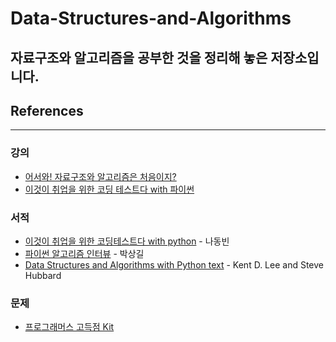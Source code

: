 # Data-Structures-and-Algorithms
자료구조와 알고리즘을 공부한 것을 정리해 놓은 저장소입니다.
---
## References
---
### 강의  
- [어서와! 자료구조와 알고리즘은 처음이지?](https://school.programmers.co.kr/learn/courses/57/57-%EC%96%B4%EC%84%9C%EC%99%80-%EC%9E%90%EB%A3%8C%EA%B5%AC%EC%A1%B0%EC%99%80-%EC%95%8C%EA%B3%A0%EB%A6%AC%EC%A6%98%EC%9D%80-%EC%B2%98%EC%9D%8C%EC%9D%B4%EC%A7%80) 
- [이것이 취업을 위한 코딩 테스트다 with 파이썬](https://www.youtube.com/playlist?list=PLVsNizTWUw7H9_of5YCB0FmsSc-K44y81) 
### 서적  
- [이것이 취업을 위한 코딩테스트다 with python](https://github.com/ndb796/python-for-coding-test) - 나동빈
- [파이썬 알고리즘 인터뷰](https://github.com/onlybooks/algorithm-interview) - 박상길
- [Data Structures and Algorithms with Python text](https://kentdlee.github.io/CS2Plus/build/html/index.html) - Kent D. Lee and Steve Hubbard
### 문제
- [프로그래머스 고득점 Kit](https://school.programmers.co.kr/learn/challenges?tab=algorithm_practice_kit)
